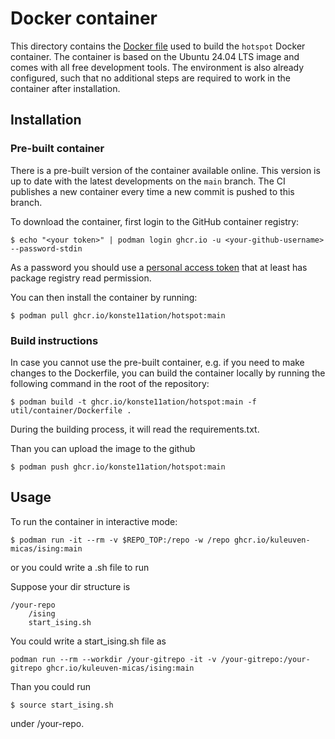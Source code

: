 # Docker container

This directory contains the [Docker file](Dockerfile) used to build the `hotspot` Docker container. The container is based on the Ubuntu 24.04 LTS image and comes with all free development tools. The environment is also already configured, such that no additional steps are required to work in the container after installation.

## Installation

### Pre-built container

There is a pre-built version of the container available online. This version is up to date with the latest developments on the `main` branch. The CI publishes a new container every time a new commit is pushed to this branch.

To download the container, first login to the GitHub container registry:
```shell
$ echo "<your token>" | podman login ghcr.io -u <your-github-username> --password-stdin
```

As a password you should use a
[personal access token](https://docs.github.com/en/authentication/keeping-your-account-and-data-secure/creating-a-personal-access-token)
that at least has package registry read permission.

You can then install the container by running:
```shell
$ podman pull ghcr.io/konste11ation/hotspot:main
```

### Build instructions

In case you cannot use the pre-built container, e.g. if you need to make changes to the Dockerfile, you can build the
container locally by running the following command in the root of the repository:

```shell
$ podman build -t ghcr.io/konste11ation/hotspot:main -f util/container/Dockerfile .
```
During the building process, it will read the requirements.txt.

Than you can upload the image to the github
```shell
$ podman push ghcr.io/konste11ation/hotspot:main
```
## Usage

To run the container in interactive mode:

```shell
$ podman run -it --rm -v $REPO_TOP:/repo -w /repo ghcr.io/kuleuven-micas/ising:main
```

or you could write a .sh file to run

Suppose your dir structure is
```
/your-repo
    /ising
    start_ising.sh
```
You could write a start_ising.sh file as
```
podman run --rm --workdir /your-gitrepo -it -v /your-gitrepo:/your-gitrepo ghcr.io/kuleuven-micas/ising:main
```
Than you could run 
```shell
$ source start_ising.sh
```
under /your-repo.